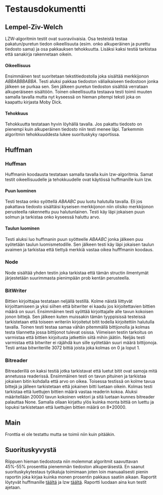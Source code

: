 Testausdokumentti
===
## Lempel-Ziv-Welch 
LZW-algoritmin testit ovat suoraviivaisia. Osa testeistä testaa pakatun/puretun tiedon oikeellisuuta (esim. onko alkuperäinen ja purettu tiedosto sama) ja osa pakkauksen tehokkuutta. Lisäksi kaksi testiä tarkistaa että sanakirja rakennetaan oikein.
#### Oikeellisuus
Ensimmäinen test suoritetaan tekstitiedostolla joka sisältää merkkijonon _ABBABBBABBA_. Testi aluksi pakkaa tiedoston väliaikaiseen
tiedostoon jonka jälkeen se purkaa sen. Sen jälkeen puretun tiedoston sisältöä verrataan alkuperäiseen sisältöön. Toinen oikeellisuutta
testaava testi toimii muuten samalla tavalla mutta nyt kyseessä on hieman pitempi teksti joka on kaapattu kirjasta Moby Dick.
#### Tehokkuus
Tehokkuutta testataan hyvin löyhällä tavalla. Jos pakattu tiedosto on pienempi kuin alkuperäinen tiedosto niin testi menee läpi.
Tarkemmin algoritmin tehokkuuddesta lukee suorituskyky raportissa.

## Huffman
### Huffman
Huffmanin koodausta testataan samalla tavalla kuin lzw-algoritmia. Samat testit oikeellisuudelle ja tehokkuudelle ovat käytössä
huffmanille kuin lzw.
#### Puun luominen
Testi testaa onko syöttellä _ABAABC_ puu luotu halutulla tavalla. Eli jos pakattava tiedosto sisältäisi kyseisen merkkijonon
niin olisiko merkkijonon perusteella rakennettu puu halutunlainen. Testi käy läpi jokaisen puun solmun ja tarkistaa onko
kyseessä haluttu arvo.
#### Taulun luominen
Testi aluksi luo huffmanin puun syötteelle _ABAABC_ jonka jälkeen puu syötetään taulun luomismetodille. Sen jälkeen testi käy läpi
jokaisen taulun avaimen ja tarkistaa että tiettyä merkkiä vastaa oikea hufffmanin koodaus.
### Node
Node sisältää yhden testin joka tarkistaa että tämän structin ilmentymät järjestetään suurimmasta pienimpään prob kentän perusteella.
### BitWriter
Bittien kirjoittajaa testataan neljällä testillä. Kolme näistä liittyvät kirjoittamiseen ja yksi siihen että bitwriter ei kaadu jos
kirjoitettavien bittien määrä on suuri. Ensimmäinen testi syöttää kirjoittajalle alle tavun kokoisen jonon bittejä.
Sen jälkeen kuten muissakin tämän tyyppisissä testeissä tarkistetaan että toiseen writeriin kirjoitetut bitit todella
kirjoitettiin halutulla tavalla. Toinen testi testaa samaa vähän pitemmällä bittijonolla ja kolmas testa tilannetta jossa
bittijonot tulevat osissa. Viimeisen testin tarkoitus on varmistaa että bittien kirjoitusta jatkettiin siitä mihin jäätiin.
Neljäs testi varmistaa että bitwriter ei räjähdä kun sille syötetään suuri määrä bittijonoja. Testi antaa bitwriterille
3072 bittiä joista joka kolmas on 0 ja loput 1.
### Bitreader
Bitreaderillä on kaksi testiä jotka tarkistavat että luetut bitit ovat samoja mitä annetussa readerissä. Ensimmäinen testi on tavun pituinen ja tarkistaa jokaisen bitin kohdalla että arvo on oikea. Toisessa testissä on kolme tavua bittejä ja jälleen tarkistetaan että jokainen bitti luetaan oikein. Kolmas testi tarkistaa että luettujen bittien määrä vastaa readerin kokoa. Aluksi määritellään 20000
tavun kokoinen vektori ja sitä luetaan kunnes bitreader palauttaa None. Samalla ollaan kirjattu ylös kuinka monta bittiä on luettu
ja lopuksi tarkistetaan että luettujen bittien määrä on 8*20000.
## Main
Fronttia ei ole testattu mutta se toimii niin kuin pitääkin.
## Suorituskyvystä
Riippuen hieman tiedostosta niin molemmat algoritmit saavuttavan 45%-55% prosenttia pienemmän tiedoston alkuperäisestä. En
saanut suorituskykytestaus työkaluja toimimaan joten loin manuaalisesti pienin raportin joka kirjaa kuinka monen prosentin
pakkaus saatiin aikaan. Raportit löytyvät huffmanille [täältä](huffman_stats.txt) ja lzw 
[täältä](lzw_stats.txt). Raportti luodaan aina kun testit ajetaan.
